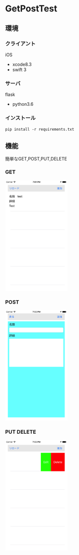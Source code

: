 # GetPostTest

## 環境

### クライアント

iOS
* xcode8.3
* swift 3

### サーバ

flask
* python3.6

### インストール
` pip install -r requirements.txt `

## 機能
簡単なGET,POST,PUT,DELETE

### GET
<img src="https://github.com/atsuo1203/GetPostTest/blob/master/get.png" width="200px">

### POST
<img src="https://github.com/atsuo1203/GetPostTest/blob/master/post.png" width="200px">

### PUT DELETE
<img src="https://github.com/atsuo1203/GetPostTest/blob/master/putDelete.png" width="200px">
